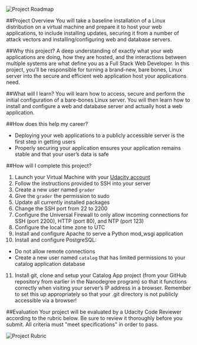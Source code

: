![Project Roadmap](http://i.imgur.com/S1VH83A.jpg)

##Project Overview
You will take a baseline installation of a Linux distribution on a virtual machine and prepare it to host your web applications, to include installing updates, securing it from a number of attack vectors and installing/configuring web and database servers.

##Why this project?
A deep understanding of exactly what your web applications are doing, how they are hosted, and the interactions between multiple systems are what define you as a Full Stack Web Developer. In this project, you’ll be responsible for turning a brand-new, bare bones, Linux server into the secure and efficient web application host your applications need.

##What will I learn?
You will learn how to access, secure and perform the initial configuration of a bare-bones Linux server. You will then learn how to install and configure a web and database server and actually host a web application.

##How does this help my career?
* Deploying your web applications to a publicly accessible server is the first step in getting users
* Properly securing your application ensures your application remains stable and that your user’s data is safe

##How will I complete this project?

1. Launch your Virtual Machine with your [Udacity account](https://www.udacity.com/account#!/development_environment)
2. Follow the instructions provided to SSH into your server
3. Create a new user named `grader`
4. Give the `grader` the permission to sudo
5. Update all currently installed packages
6. Change the SSH port from 22 to 2200
7. Configure the Universal Firewall to only allow incoming connections for SSH (port 2200), HTTP (port 80), and NTP (port 123)
8. Configure the local time zone to UTC
9. Install and configure Apache to serve a Python mod_wsgi application
10. Install and configure PostgreSQL:
* Do not allow remote connections
* Create a new user named `catalog` that has limited permissions to your catalog application database
11. Install git, clone and setup your Catalog App project (from your GitHub repository from earlier in the Nanodegree program) so that it functions correctly when visiting your server’s IP address in a browser. Remember to set this up appropriately so that your .git directory is not publicly accessible via a browser!

##Evaluation
Your project will be evaluated by a Udacity Code Reviewer according to the rubric below. Be sure to review it thoroughly before you submit. All criteria must "meet specifications" in order to pass.

![Project Rubric](http://i.imgur.com/DCax9jH.png)
